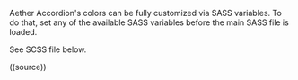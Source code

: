 Aether Accordion's colors can be fully customized via SASS variables. To do that, set any of the available SASS variables before the main SASS file is loaded.

See SCSS file below.

((source))
